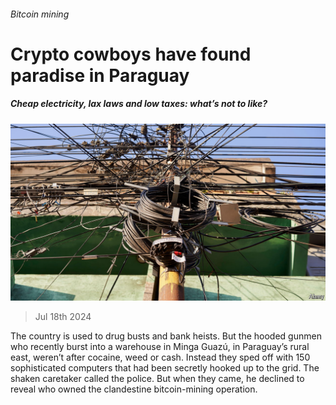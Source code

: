 ###### Bitcoin mining

# Crypto cowboys have found paradise in Paraguay 

##### Cheap electricity, lax laws and low taxes: what’s not to like? 

![image](images/20240720_AMP502.jpg) 

> Jul 18th 2024 

The country is used to drug busts and bank heists. But the hooded gunmen who recently burst into a warehouse in Minga Guazú, in Paraguay’s rural east, weren’t after cocaine, weed or cash. Instead they sped off with 150 sophisticated computers that had been secretly hooked up to the grid. The shaken caretaker called the police. But when they came, he declined to reveal who owned the clandestine bitcoin-mining operation.

